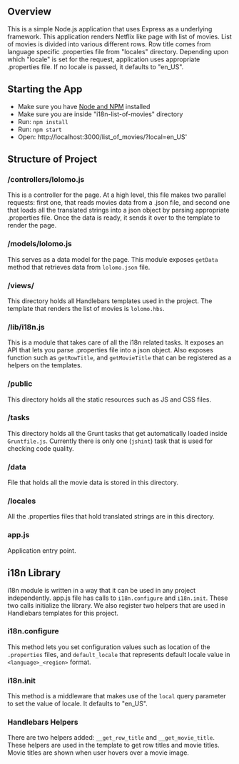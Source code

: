## Overview

This is a simple Node.js application that uses Express as a underlying framework. This application renders Netflix like page with list of movies. List of movies is divided into various different rows. Row title comes from language specific .properties file from "locales" directory. Depending upon which "locale" is set for the request, application uses appropriate .properties file. If no locale is passed, it defaults to "en_US".

## Starting the App


* Make sure you have [Node and NPM](http://nodejs.org/download/) installed
* Make sure you are inside "i18n-list-of-movies" directory
* Run: `npm install`
* Run: `npm start`
* Open: http://localhost:3000/list_of_movies/?local=en_US'

## Structure of Project

### /controllers/lolomo.js

This is a controller for the page. At a high level, this file makes two parallel requests:  first one, that reads movies data from a .json file, and second one that loads all the translated strings into a json object by parsing appropriate .properties file. Once the data is ready, it sends it over to the template to render the page.

### /models/lolomo.js

This serves as a data model for the page. This module exposes `getData` method that retrieves data from `lolomo.json` file.

### /views/

This directory holds all Handlebars templates used in the project. The template that renders the list of movies is `lolomo.hbs`.

### /lib/i18n.js

This is a module that takes care of all the i18n related tasks. It exposes an API that lets you parse .properties file into a json object. Also exposes function such as `getRowTitle`, and `getMovieTitle` that can be registered as a helpers on the templates.

### /public

This directory holds all the static resources such as JS and CSS files.

### /tasks

This directory holds all the Grunt tasks that get automatically loaded inside `Gruntfile.js`. Currently there is only one (`jshint`) task that is used for checking code quality.

### /data

File that holds all the movie data is stored in this directory.

### /locales

All the .properties files that hold translated strings are in this directory.

### app.js

Application entry point.

## i18n Library

i18n module is written in a way that it can be used in any project independently.
app.js file has calls to `i18n.configure` and `i18n.init`. These two calls initialize the library. We also register two helpers that are used in Handlebars templates for this project.

### i18n.configure

This method lets you set configuration values such as location of the `.properties` files, and `default_locale` that represents default locale value in `<language>_<region>` format.

### i18n.init

This method is a middleware that makes use of the `local` query parameter to set the value of locale. It defaults to "en_US".

### Handlebars Helpers

There are two helpers added: `__get_row_title` and `__get_movie_title`. These helpers are used in the template to get row titles and movie titles. Movie titles are shown when user hovers over a movie image.


